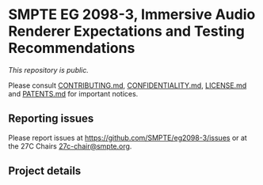 # SMPTE EG 2098-3, Immersive Audio Renderer Expectations and Testing Recommendations

_This repository is public._ 

Please consult [CONTRIBUTING.md](./CONTRIBUTING.md), [CONFIDENTIALITY.md](./CONFIDENTIALITY.md), [LICENSE.md](./LICENSE.md) and [PATENTS.md](./PATENTS.md) for important notices.

## Reporting issues

Please report issues at <https://github.com/SMPTE/eg2098-3/issues> or at the 27C Chairs <27c-chair@smpte.org>.

## Project details

<description from AG-06>

<and other useful information>
